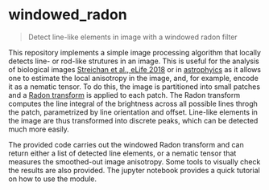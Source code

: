 # windowed_radon
> Detect line-like elements in image with a windowed radon filter

This repository implements a simple image processing algorithm that locally detects line- or rod-like strutures in an image. This is useful for the analysis of biological images [Streichan et al., eLife 2018](https://elifesciences.org/articles/27454) or in [astrophyics](https://doi.org/10.1051/0004-6361:20021571) as it allows one to estimate the local anisotropy in the image, and, for example, encode it as a nematic tensor. To do this, the image is partitioned into small patches and a [Radon transform](https://en.wikipedia.org/wiki/Radon_transform) is applied to each patch. The Radon transform computes the line integral of the brightness across all possible lines throgh the patch, parametrized by line orientation and offset. Line-like elements in the image are thus transformed into discrete peaks, which can be detected much more easily.

The provided code carries out the windowed Radon transform and can return either a list of detected line elements, or a nematic tensor that measures the smoothed-out image anisotropy. Some tools to visually check the results are also provided. The jupyter notebook provides a quick tutorial on how to use the module.
